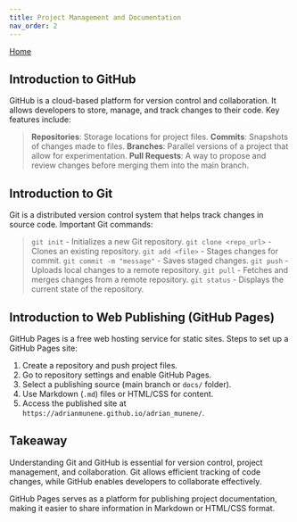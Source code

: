 ```yaml
---
title: Project Management and Documentation
nav_order: 2
---
```

[Home](index.md)

## Introduction to GitHub
GitHub is a cloud-based platform for version control and collaboration. It allows developers to store, manage, and track changes to their code. Key features include:
> **Repositories**: Storage locations for project files.
> **Commits**: Snapshots of changes made to files.
> **Branches**: Parallel versions of a project that allow for experimentation.
> **Pull Requests**: A way to propose and review changes before merging them into the main branch.

## Introduction to Git
Git is a distributed version control system that helps track changes in source code. Important Git commands:
> `git init` - Initializes a new Git repository.
> `git clone <repo_url>` - Clones an existing repository.
> `git add <file>` - Stages changes for commit.
> `git commit -m "message"` - Saves staged changes.
> `git push` - Uploads local changes to a remote repository.
> `git pull` - Fetches and merges changes from a remote repository.
> `git status` - Displays the current state of the repository.

## Introduction to Web Publishing (GitHub Pages)
GitHub Pages is a free web hosting service for static sites. Steps to set up a GitHub Pages site:
1. Create a repository and push project files.
2. Go to repository settings and enable GitHub Pages.
3. Select a publishing source (main branch or `docs/` folder).
4. Use Markdown (`.md`) files or HTML/CSS for content.
5. Access the published site at `https://adrianmunene.github.io/adrian_munene/`.

## Takeaway
Understanding Git and GitHub is essential for version control, project management, and collaboration. Git allows efficient tracking of code changes, while GitHub enables developers to collaborate effectively.

GitHub Pages serves as a platform for publishing project documentation, making it easier to share information in Markdown or HTML/CSS format. 
